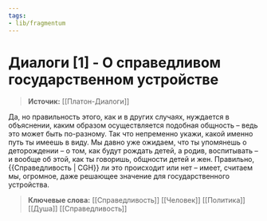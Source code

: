 ```yaml
---
tags: 
- lib/fragmentum
---
```

# Диалоги [1] - О справедливом государственном устройстве  
>**Источик:** [[Платон-Диалоги]]

Да, но правильность этого, как и в других случаях, нуждается в объяснении, каким образом осуществляется подобная общность – ведь это может быть по-разному. Так что непременно укажи, какой именно путь ты имеешь в виду.    Мы давно уже ожидаем, что ты упомянешь о деторождении – о том, как будут рождать детей, а родив, воспитывать – и вообще об этой, как ты говоришь, общности детей и жен. Правильно, {{Справедливость | CGH}} ли это происходит или нет – имеет, считаем мы, огромное, даже решающее значение для государственного устройства.


> **Ключевые слова:**
> [[Справедливость]] [[Человек]] [[Политика]] [[Душа]] [[Справедливость]]